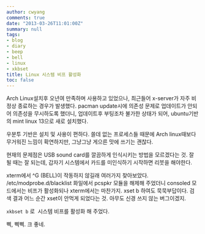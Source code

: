 ```yaml
---
author: cwyang
comments: true
date: "2013-03-26T11:01:00Z"
summary: null
tags:
- blog
- diary
- beep
- bell
- linux
- xkbset
title: Linux 시스템 비프 활성화
toc: false
---
```

Arch Linux설치후 오년여 만족하며 사용하고 있었으나, 최근들어 x-server가 자주 비정상 종료하는 경우가 발생했다. pacman update시에 의존성 문제로 업데이트가 안되어 의존성을 무시하도록 했더니, 업데이트후 부팅조차 불가한 상태가 되어, ubuntu기반의 mint linux 13으로 새로 설치했다. 

우분투 기반은 설치 및 사용이 편하다. 쓸데 없는 프로세스들 때문에 Arch linux때보다 무거워진 느낌이 확연하지만, 그냥그냥 게으른 맛에 쓰기는 괜찮다.

현재의 문제점은 USB sound card를 깔끔하게 인식시키는 방법을 모르겠다는 것. 잘 될 때는 잘 되는데, 갑자기 시스템에서 카드를 미인식하기 시작하면 리붓을 해야한다.

xterm에서 ^G (BELL)이 작동하지 않길래 여러가지 찾아보았다. /etc/modprobe.d/blacklist 화일에서 pcspkr 모듈을 해제해 주었더니 consoled 모드에서는 비프가 활성화되나 xterm에서는 마찬가지. xset b 하여도 묵묵부답이다. 검색 결과 어느 순간 xset이 안먹게 되었다는 것. 아무도 신경 쓰지 않는 버그이겠지.

`xkbset b` 로  시스템 비프를 활성화 해 주었다. 

삑, 삑삑. 크 좋네.
